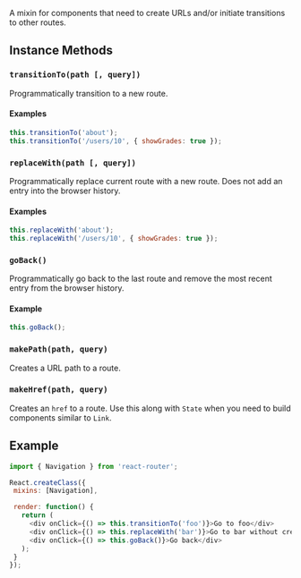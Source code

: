 A mixin for components that need to create URLs and/or initiate
transitions to other routes.

Instance Methods
----------------

### `transitionTo(path [, query])`

Programmatically transition to a new route.

#### Examples

```js
this.transitionTo('about');
this.transitionTo('/users/10', { showGrades: true });
```

### `replaceWith(path [, query])`

Programmatically replace current route with a new route. Does not add an
entry into the browser history.

#### Examples

```js
this.replaceWith('about');
this.replaceWith('/users/10', { showGrades: true });
```

### `goBack()`

Programmatically go back to the last route and remove the most recent
entry from the browser history.

#### Example

```js
this.goBack();
```

### `makePath(path, query)`

Creates a URL path to a route.

### `makeHref(path, query)`

Creates an `href` to a route. Use this along with `State` when you
need to build components similar to `Link`.

Example
-------

```js
import { Navigation } from 'react-router';

React.createClass({
 mixins: [Navigation],

 render: function() {
   return (
     <div onClick={() => this.transitionTo('foo')}>Go to foo</div>
     <div onClick={() => this.replaceWith('bar')}>Go to bar without creating a new history entry</div>
     <div onClick={() => this.goBack()}>Go back</div>
   );
 }
});
```
